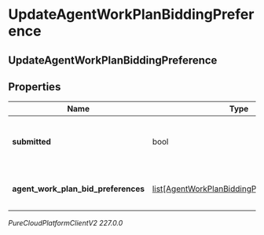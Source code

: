 # UpdateAgentWorkPlanBiddingPreference

## UpdateAgentWorkPlanBiddingPreference

## Properties

|Name | Type | Description | Notes|
|------------ | ------------- | ------------- | -------------|
| **submitted** | bool | Whether the preference is submitted | |
| **agent_work_plan_bid_preferences** | [list[AgentWorkPlanBiddingPreferenceRequest]](AgentWorkPlanBiddingPreferenceRequest) | The list of work plan bidding preferences | |



_PureCloudPlatformClientV2 227.0.0_
